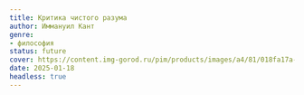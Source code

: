 ```yaml
---
title: Критика чистого разума
author: Иммануил Кант
genre:
- философия
status: future
cover: https://content.img-gorod.ru/pim/products/images/a4/81/018fa17a-0820-791e-89f1-7d854840a481.jpg?width=0&height=1200&fit=bounds
date: 2025-01-18
headless: true
---
```


